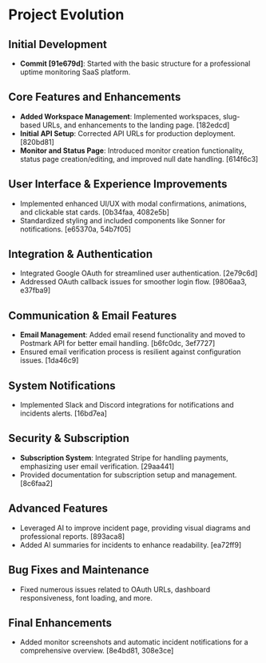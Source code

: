 # Project Evolution

## Initial Development
- **Commit [91e679d]**: Started with the basic structure for a professional uptime monitoring SaaS platform.

## Core Features and Enhancements
- **Added Workspace Management**: Implemented workspaces, slug-based URLs, and enhancements to the landing page. [182edcd]
- **Initial API Setup**: Corrected API URLs for production deployment. [820bd81]
- **Monitor and Status Page**: Introduced monitor creation functionality, status page creation/editing, and improved null date handling. [614f6c3]

## User Interface & Experience Improvements
- Implemented enhanced UI/UX with modal confirmations, animations, and clickable stat cards. [0b34faa, 4082e5b]
- Standardized styling and included components like Sonner for notifications. [e65370a, 54b7f05]

## Integration & Authentication
- Integrated Google OAuth for streamlined user authentication. [2e79c6d]
- Addressed OAuth callback issues for smoother login flow. [9806aa3, e37fba9]

## Communication & Email Features
- **Email Management**: Added email resend functionality and moved to Postmark API for better email handling. [b6fc0dc, 3ef7727]
- Ensured email verification process is resilient against configuration issues. [1da46c9]

## System Notifications
- Implemented Slack and Discord integrations for notifications and incidents alerts. [16bd7ea]

## Security & Subscription
- **Subscription System**: Integrated Stripe for handling payments, emphasizing user email verification. [29aa441]
- Provided documentation for subscription setup and management. [8c6faa2]

## Advanced Features
- Leveraged AI to improve incident page, providing visual diagrams and professional reports. [893aca8]
- Added AI summaries for incidents to enhance readability. [ea72ff9]

## Bug Fixes and Maintenance
- Fixed numerous issues related to OAuth URLs, dashboard responsiveness, font loading, and more.

## Final Enhancements
- Added monitor screenshots and automatic incident notifications for a comprehensive overview. [8e4bd81, 308e3ce]

